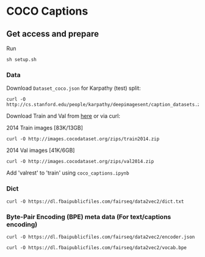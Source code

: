 # COCO Captions

## Get access and prepare

Run 

```shell
sh setup.sh
```

### Data
Download ```Dataset_coco.json``` for Karpathy (test) split: 

```shell
curl -O http://cs.stanford.edu/people/karpathy/deepimagesent/caption_datasets.zip
```

Download Train and Val from [here](https://cocodataset.org/#download) or via curl:

2014 Train images [83K/13GB]
```shell
curl -O http://images.cocodataset.org/zips/train2014.zip
```

2014 Val images [41K/6GB]
```shell
curl -O http://images.cocodataset.org/zips/val2014.zip
```

Add 'valrest' to 'train' using ```coco_captions.ipynb```

### Dict

```shell
curl -O https://dl.fbaipublicfiles.com/fairseq/data2vec2/dict.txt
```

### Byte-Pair Encoding (BPE) meta data (For text/captions encoding)

```shell
curl -O https://dl.fbaipublicfiles.com/fairseq/data2vec2/encoder.json
```

```shell
curl -O https://dl.fbaipublicfiles.com/fairseq/data2vec2/vocab.bpe
```
